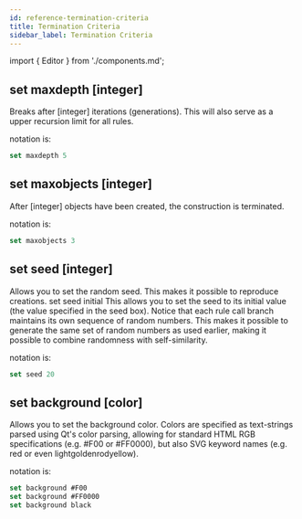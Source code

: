 ```yaml
---
id: reference-termination-criteria
title: Termination Criteria
sidebar_label: Termination Criteria
---
```


import { Editor } from './components.md';

## set maxdepth [integer]

Breaks after [integer] iterations (generations). This will also serve as a upper recursion limit for all rules.

<Editor src="https://after12am.github.io/eisenscript-editor/#B/K04tUchNrEhJLSjJUDDl4goy5OIqKs1JVQgyVKjmUlBIyq8AktUKFQqGCsn5OflFCkWJeSn5uQq1QBVctQA="/>

notation is:

```jsx
set maxdepth 5
```

## set maxobjects [integer]

After [integer] objects have been created, the construction is terminated.

<Editor src="https://after12am.github.io/eisenscript-editor/#B/K04tUchNrMhPykpNLilWMObiMjRQ0FKoVqhQMFSoVQgy5OIqKs1JBTIUqrkUgOLJ+Tn5RQpFiXkp+blABUn5FVy1AA=="/>

notation is:

```jsx
set maxobjects 3
```

<!--
## set minsize [float]

:::warning Sorry, not work properly now.
:::

Allows you to specify how large or small a given object can be before terminating. The 'size' parameter refers to the length of the diagonal of a unit cube in the current local state. The initial coordinate frame goes from (0,0,0) to (1,1,1) and hence has a diagonal length of sqrt(3)~1.7). It is possible to specify both a mix and a min size. The termination criteria only stops the current branch - if other branches are still within a valid range, the will be continued.

<Editor src="https://after12am.github.io/eisenscript-editor/#B/K04tUcjNzCvOrEpVMOLiSsqv4OKqVqhQMFYoVjBSqFUACgAA"/>

notation is:

```jsx
set minsize 2
```

## set maxsize [float]

:::warning Sorry, not work properly now.
:::

See above.

<Editor src="https://after12am.github.io/eisenscript-editor/#B/K04tUchNrCjOrEpVMOLiSsqv4OKqVqhQMFYoVjBSqFUACgAA"/>

notation is:

```jsx
set maxsize 2
```
-->

## set seed [integer]

Allows you to set the random seed. This makes it possible to reproduce creations.
set seed initial
This allows you to set the seed to its initial value (the value specified in the seed box). Notice that each rule call branch maintains its own sequence of random numbers. This makes it possible to generate the same set of random numbers as used earlier, making it possible to combine randomness with self-similarity.

<Editor src="https://after12am.github.io/eisenscript-editor/#B/K04tUShOTU1RMDLg4qpWSM7PyS9SKErMS8nPVahVSMqvAAA="/>

notation is:

```jsx
set seed 20
```

## set background [color]

Allows you to set the background color. Colors are specified as text-strings parsed using Qt's color parsing, allowing for standard HTML RGB specifications (e.g. #F00 or #FF0000), but also SVG keyword names (e.g. red or even lightgoldenrodyellow).

<Editor src="https://after12am.github.io/eisenscript-editor/#B/K04tUUhKTM5OL8ovzUtRUHZxdDN3NOPiSsqvAAA="/>

notation is:

```jsx
set background #F00
set background #FF0000
set background black
```
